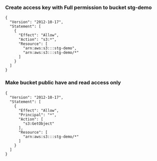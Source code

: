 ### Create access key with Full permission to bucket **stg-demo** 
```
{
  "Version": "2012-10-17",
  "Statement": [
    {
      "Effect": "Allow",
      "Action": "s3:*",
      "Resource": [
        "arn:aws:s3:::stg-demo",
        "arn:aws:s3:::stg-demo/*"
      ]
    }
  ]
}
```

### Make bucket public have and read access only
```
{
  "Version": "2012-10-17",
  "Statement": [
    {
      "Effect": "Allow",
      "Principal": "*",
      "Action": [
        "s3:GetObject"
      ],
      "Resource": [
        "arn:aws:s3:::stg-demo/*"
      ]
    }
  ]
}
```